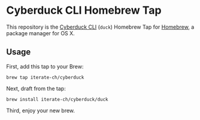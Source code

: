 # Cyberduck CLI Homebrew Tap

This repository is the [Cyberduck CLI](https://duck.sh) (`duck`) Homebrew Tap for [Homebrew](http://brew.sh/), a package manager for OS X.

## Usage

First, add this tap to your Brew:

    brew tap iterate-ch/cyberduck

Next, draft from the tap:

    brew install iterate-ch/cyberduck/duck

Third, enjoy your new brew.
